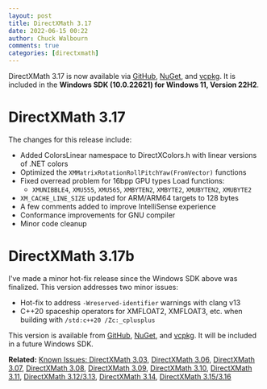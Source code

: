 ```yaml
---
layout: post
title: DirectXMath 3.17
date: 2022-06-15 00:22
author: Chuck Walbourn
comments: true
categories: [directxmath]
---
```


DirectXMath 3.17 is now available via [GitHub](https://github.com/microsoft/DirectXMath/releases/tag/jan2022), [NuGet](https://www.nuget.org/packages/directxmath/2022.2.11.1), and [vcpkg](https://github.com/walbourn/vcpkg/tree/master/ports/directxmath). It is included in the **Windows SDK (10.0.22621) for Windows 11, Version 22H2**.

<!--more-->

# DirectXMath 3.17

The changes for this release include:

* Added ColorsLinear namespace to DirectXColors.h with linear versions of .NET colors
* Optimized the ``XMMatrixRotationRollPitchYaw(FromVector)`` functions
* Fixed overread problem for 16bpp GPU types Load functions:
  * ``XMUNIBBLE4``, ``XMU555``, ``XMU565``, ``XMBYTEN2``, ``XMBYTE2``, ``XMUBYTEN2``, ``XMUBYTE2``
* ``XM_CACHE_LINE_SIZE`` updated for ARM/ARM64 targets to 128 bytes
* A few comments added to improve IntelliSense experience
* Conformance improvements for GNU compiler
* Minor code cleanup

# DirectXMath 3.17b

I've made a minor hot-fix release since the Windows SDK above was finalized. This version addresses two minor issues:

* Hot-fix to address ``-Wreserved-identifier`` warnings with clang v13
* C++20 spaceship operators for XMFLOAT2, XMFLOAT3, etc. when building with ``/std:c++20 /Zc:_cplusplus``

This version is available from [GitHub](https://github.com/microsoft/DirectXMath/releases/tag/may2022), [NuGet](https://www.nuget.org/packages/directxmath/2022.5.18.1), and [vcpkg](https://github.com/walbourn/vcpkg/tree/master/ports/directxmath). It will be included in a future Windows SDK.

<b>Related:</b> <a href="https://walbourn.github.io/known-issues-directxmath-3-03/">Known Issues: DirectXMath 3.03</a>, <a href="https://walbourn.github.io/directxmath-3-06/">DirectXMath 3.06</a>, <a href="https://walbourn.github.io/directxmath-3-07/">DirectXMath 3.07</a>, <a href="https://walbourn.github.io/directxmath-3-08/">DirectXMath 3.08</a>, <a href="https://walbourn.github.io/directxmath-3-09/">DirectXMath 3.09</a>, <a href="https://walbourn.github.io/directxmath-3-10/">DirectXMath 3.10</a>, <a href="https://walbourn.github.io/directxmath-3-11/">DirectXMath 3.11</a>, <a href="https://walbourn.github.io/directxmath-3-13/">DirectXMath 3.12/3.13</a>, <a href="https://walbourn.github.io/directxmath-3.14/">DirectXMath 3.14</a>, <a href="https://walbourn.github.io/directxmath-3.16/">DirectXMath 3.15/3.16</a>
